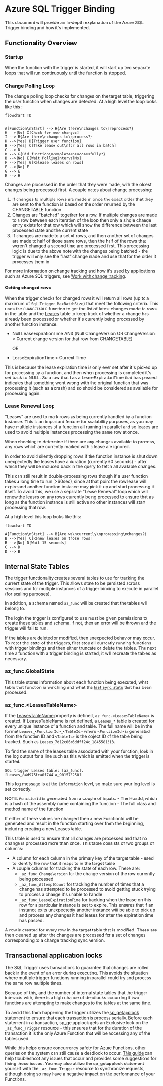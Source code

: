 # Azure SQL Trigger Binding

This document will provide an in-depth explanation of the Azure SQL Trigger binding and how it's implemented.

## Functionality Overview

### Startup

When the function with the trigger is started, it will start up two separate loops that will run continuously until the function is stopped.

### Change Polling Loop

The change polling loop checks for changes on the target table, triggering the user function when changes are detected. At a high level the loop looks like this :

```mermaid
flowchart TD


A[Function\nStart] --> H{Are there\nchanges to\nreprocess?}
H -->|No| I[Check for new changes]
I --> B{Are there\nchanges to\nprocess?}
H -->|Yes| D[Trigger user function]
B -->|Yes| C[Take lease out\nfor all rows in batch]
C --> D
D --> F{Did function\ncomplete\nsuccessfully?}
B -->|No| E[Wait PollingIntervalMs]
F -->|Yes| G[Release leases on rows]
F -->|No| E
G --> E
E --> H
```

Changes are processed in the order that they were made, with the oldest changes being processed first. A couple notes about change processing:

1. If changes to multiple rows are made at once the exact order that they are sent to the function is based on the order returned by the CHANGETABLE function
2. Changes are "batched" together for a row. If multiple changes are made to a row between each iteration of the loop then only a single change entry exists for that row which will show the difference between the last processed state and the current state
3. If changes are made to a set of rows, and then another set of changes are made to half of those same rows, then the half of the rows that weren't changed a second time are processed first. This processing logic is due to the above note with the changes being batched - the trigger will only see the "last" change made and use that for the order it processes them in

For more information on change tracking and how it's used by applications such as Azure SQL triggers, see [Work with change tracking](https://learn.microsoft.com/sql/relational-databases/track-changes/work-with-change-tracking-sql-server).

#### Getting changed rows

When the trigger checks for changed rows it will return all rows (up to a maximum of `Sql_Trigger_MaxBatchSize`) that meet the following criteria. This uses the `CHANGETABLE` function to get the list of latest changes made to rows in the table and the [Leases](#internal-state-tables) table to keep track of whether a change has already been processed or whether it's currently being processed by another function instance.

* Null LeaseExpirationTime AND (Null ChangeVersion OR ChangeVersion < Current change version for that row from CHANGETABLE)

    OR

* LeaseExpirationTime < Current Time

This is because the lease expiration time is only ever set after it's picked up for processing by a function, and then when processing is completed it's set back to NULL. So a row that has a LeaseExpirationTime that has passed indicates that something went wrong with the original function that was processing it (such as a crash) and so should be considered as available for processing again.

### Lease Renewal Loop

"Leases" are used to mark rows as being currently handled by a function instance. This is an important feature for scalability purposes, as you may have multiple instances of a function all running in parallel and so leases are used to avoid multiple instances processing the same row at once.

When checking to determine if there are any changes available to process, any rows which are currently marked with a lease are ignored.

In order to avoid silently dropping rows if the function instance is shut down unexpectedly the leases have a duration (currently 60 seconds) - after which they will be included back in the query to fetch all available changes.

This can still result in double-processing rows though if a user function takes a long time to run (>60sec), since at that point the row lease will expire and another function instance may pick it up and start processing it itself. To avoid this, we use a separate "Lease Renewal" loop which will renew the leases on any rows currently being processed to ensure that as long as the function instance is still active no other instances will start processing that row.

At a high level this loop looks like this:

```mermaid
flowchart TD

A[Function\nStart] --> B{Are we\ncurrently\nprocessing\nchanges?}
B -->|Yes| C[Renew leases on those rows]
B -->|No| D[Wait 15 seconds]
C --> D
D --> B
```

## Internal State Tables

The trigger functionality creates several tables to use for tracking the current state of the trigger. This allows state to be persisted across sessions and for multiple instances of a trigger binding to execute in parallel (for scaling purposes).

In addition, a schema named `az_func` will be created that the tables will belong to.

The login the trigger is configured to use must be given permissions to create these tables and schema. If not, then an error will be thrown and the trigger will fail to run.

If the tables are deleted or modified, then unexpected behavior may occur. To reset the state of the triggers, first stop all currently running functions with trigger bindings and then either truncate or delete the tables. The next time a function with a trigger binding is started, it will recreate the tables as necessary.

### az_func.GlobalState

This table stores information about each function being executed, what table that function is watching and what the [last sync state](https://learn.microsoft.com/sql/relational-databases/track-changes/work-with-change-tracking-sql-server) that has been processed.

### az_func.\<LeasesTableName\>

If the [LeasesTableName](https://github.com/Azure/azure-functions-sql-extension/blob/30d361021c6760938db659cbe535a9b4f00fc942/docs/SetupGuide_Dotnet.md#L411) property is defined, `az_func.<LeasesTableName>` is created. If LeasesTableName is not defined, a `Leases_*` table is created for every unique instance of a function and table. The full name will be in the format `Leases_<FunctionId>_<TableId>` where `<FunctionId>` is generated from the function ID and `<TableId>` is the object ID of the table being tracked. Such as `Leases_7d12c06c6ddff24c_1845581613`.

To find the name of the leases table associated with your function, look in the log output for a line such as this which is emitted when the trigger is started.

`SQL trigger Leases table: [az_func].[Leases_84d975fca0f7441a_901578250]`

This log message is at the `Information` level, so make sure your log level is set correctly.

NOTE: `FunctionId` is generated from a couple of inputs:
    - The HostId, which is a hash of the assembly name containing the function
    - The full class and method name of the function

If either of these values are changed then a new FunctionId will be generated and result in the function starting over from the beginning, including creating a new Leases table.

This table is used to ensure that all changes are processed and that no change is processed more than once. This table consists of two groups of columns:

- A column for each column in the primary key of the target table - used to identify the row that it maps to in the target table
- A couple columns for tracking the state of each row. These are:
  - `_az_func_ChangeVersion` for the change version of the row currently being processed
  - `_az_func_AttemptCount` for tracking the number of times that a change has attempted to be processed to avoid getting stuck trying to process a change it's unable to handle
  - `_az_func_LeaseExpirationTime` for tracking when the lease on this row for a particular instance is set to expire. This ensures that if an instance exits unexpectedly another instance will be able to pick up and process any changes it had leases for after the expiration time has passed.

A row is created for every row in the target table that is modified. These are then cleaned up after the changes are processed for a set of changes corresponding to a change tracking sync version.

## Transactional application locks

The SQL Trigger uses transactions to guarantee that changes are rolled back in the event of an error during executing. This avoids the situation where multiple trigger functions running in parallel could try and process the same row multiple times.

Because of this, and the number of internal state tables that the trigger interacts with, there is a high chance of deadlocks occurring if two functions are attempting to make changes to the tables at the same time.

To avoid this from happening the trigger utilizes the [sp_getapplock](https://learn.microsoft.com/sql/relational-databases/system-stored-procedures/sp-getapplock-transact-sql) statement to ensure that each transaction is process serially. Before each statement in a transaction, sp_getapplock gets an Exclusive lock on the `_az_func_Trigger` resource - this ensures that for the duration of the transaction it is the only Azure Function that will be accessing any of the tables used.

While this helps ensure concurrency safety for Azure Functions, other queries on the system can still cause a deadlock to occur. [This guide](https://learn.microsoft.com/sql/relational-databases/sql-server-deadlocks-guide) can help troubleshoot any issues that occur and provides some suggestions for fixing these issues. You may also utilize the sp_getapplock statement yourself with the `_az_func_Trigger` resource to synchronize requests, although doing so may have a negative impact on the performance of your Functions.
